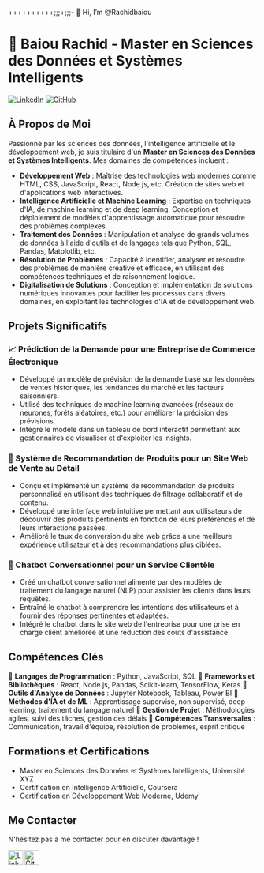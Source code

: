 ++++++++++;;;+;;;- 👋 Hi, I’m @Rachidbaiou
# 🧠 Baiou Rachid - Master en Sciences des Données et Systèmes Intelligents

[![LinkedIn](https://img.shields.io/badge/LinkedIn-0077B5?style=for-the-badge&logo=linkedin&logoColor=white)](https://www.linkedin.com/in/rachidbaiou)
[![GitHub](https://img.shields.io/badge/GitHub-100000?style=for-the-badge&logo=github&logoColor=white)](https://github.com/Rachidbaiou)

## À Propos de Moi

Passionné par les sciences des données, l'intelligence artificielle et le développement web, je suis titulaire d'un **Master en Sciences des Données et Systèmes Intelligents**. Mes domaines de compétences incluent :

- **Développement Web** : Maîtrise des technologies web modernes comme HTML, CSS, JavaScript, React, Node.js, etc. Création de sites web et d'applications web interactives.
- **Intelligence Artificielle et Machine Learning** : Expertise en techniques d'IA, de machine learning et de deep learning. Conception et déploiement de modèles d'apprentissage automatique pour résoudre des problèmes complexes.
- **Traitement des Données** : Manipulation et analyse de grands volumes de données à l'aide d'outils et de langages tels que Python, SQL, Pandas, Matplotlib, etc.
- **Résolution de Problèmes** : Capacité à identifier, analyser et résoudre des problèmes de manière créative et efficace, en utilisant des compétences techniques et de raisonnement logique.
- **Digitalisation de Solutions** : Conception et implémentation de solutions numériques innovantes pour faciliter les processus dans divers domaines, en exploitant les technologies d'IA et de développement web.

## Projets Significatifs

### 📈 Prédiction de la Demande pour une Entreprise de Commerce Électronique

- Développé un modèle de prévision de la demande basé sur les données de ventes historiques, les tendances du marché et les facteurs saisonniers.
- Utilisé des techniques de machine learning avancées (réseaux de neurones, forêts aléatoires, etc.) pour améliorer la précision des prévisions.
- Intégré le modèle dans un tableau de bord interactif permettant aux gestionnaires de visualiser et d'exploiter les insights.

### 🛒 Système de Recommandation de Produits pour un Site Web de Vente au Détail

- Conçu et implémenté un système de recommandation de produits personnalisé en utilisant des techniques de filtrage collaboratif et de contenu.
- Développé une interface web intuitive permettant aux utilisateurs de découvrir des produits pertinents en fonction de leurs préférences et de leurs interactions passées.
- Amélioré le taux de conversion du site web grâce à une meilleure expérience utilisateur et à des recommandations plus ciblées.

### 💬 Chatbot Conversationnel pour un Service Clientèle

- Créé un chatbot conversationnel alimenté par des modèles de traitement du langage naturel (NLP) pour assister les clients dans leurs requêtes.
- Entraîné le chatbot à comprendre les intentions des utilisateurs et à fournir des réponses pertinentes et adaptées.
- Intégré le chatbot dans le site web de l'entreprise pour une prise en charge client améliorée et une réduction des coûts d'assistance.

## Compétences Clés

🔹 **Langages de Programmation** : Python, JavaScript, SQL
🔹 **Frameworks et Bibliothèques** : React, Node.js, Pandas, Scikit-learn, TensorFlow, Keras
🔹 **Outils d'Analyse de Données** : Jupyter Notebook, Tableau, Power BI
🔹 **Méthodes d'IA et de ML** : Apprentissage supervisé, non supervisé, deep learning, traitement du langage naturel
🔹 **Gestion de Projet** : Méthodologies agiles, suivi des tâches, gestion des délais
🔹 **Compétences Transversales** : Communication, travail d'équipe, résolution de problèmes, esprit critique

## Formations et Certifications

- Master en Sciences des Données et Systèmes Intelligents, Université XYZ
- Certification en Intelligence Artificielle, Coursera
- Certification en Développement Web Moderne, Udemy

## Me Contacter

N'hésitez pas à me contacter pour en discuter davantage !

[<img align="left" alt="LinkedIn" width="30px" src="https://raw.githubusercontent.com/peterthehan/peterthehan/master/assets/linkedin.svg" />](https://www.linkedin.com/in/votreprofile)
[<img align="left" alt="GitHub" width="30px" src="https://raw.githubusercontent.com/peterthehan/peterthehan/master/assets/github.svg" />](https://github.com/votrecompte)
